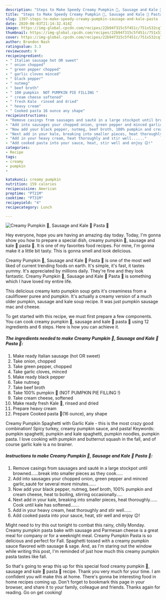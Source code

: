 ```yaml
---
description: "Steps to Make Speedy Creamy Pumpkin 🎃, Sausage and Kale 🥬 Pasta 🍝"
title: "Steps to Make Speedy Creamy Pumpkin 🎃, Sausage and Kale 🥬 Pasta 🍝"
slug: 1397-steps-to-make-speedy-creamy-pumpkin-sausage-and-kale-pasta
date: 2020-06-03T21:14:32.414Z
image: https://img-global.cpcdn.com/recipes/22b94f315c5f451c/751x532cq70/creamy-pumpkin-🎃-sausage-and-kale-🥬-pasta-🍝-recipe-main-photo.jpg
thumbnail: https://img-global.cpcdn.com/recipes/22b94f315c5f451c/751x532cq70/creamy-pumpkin-🎃-sausage-and-kale-🥬-pasta-🍝-recipe-main-photo.jpg
cover: https://img-global.cpcdn.com/recipes/22b94f315c5f451c/751x532cq70/creamy-pumpkin-🎃-sausage-and-kale-🥬-pasta-🍝-recipe-main-photo.jpg
author: Brandon Nash
ratingvalue: 3.3
reviewcount: 9
recipeingredient:
- " Italian sausage hot OR sweet"
- " onion chopped"
- " green pepper chopped"
- " garlic cloves minced"
- " black pepper"
- " nutmeg"
- " beef broth"
- " 100 pumpkin  NOT PUMPKIN PIE FILLING "
- " cream cheese softened"
- " fresh Kale  rinsed and dried"
- " heavy cream"
- " Cooked pasta 16 ounce any shape"
recipeinstructions:
- "Remove casings from sausages and sauté in a large stockpot until browned......break into smaller pieces as they cook....."
- "Add into sausages your chopped onion, green pepper and minced garlic,sauté for several more minutes......"
- "Now add your black pepper, nutmeg, beef broth, 100% pumpkin and cream cheese, heat to boiling, stirring occasionally....."
- "Next add in your kale, breaking into smaller pieces, heat thoroughly...... Cook until kale has softened......."
- "Add in your heavy cream, heat thoroughly and stir well......"
- "Add cooked pasta into your sauce, heat, stir well and enjoy 😉!"
categories:
- Recipe
tags:
- creamy
- pumpkin
- 

katakunci: creamy pumpkin  
nutrition: 159 calories
recipecuisine: American
preptime: "PT21M"
cooktime: "PT31M"
recipeyield: "4"
recipecategory: Lunch

---
```



![Creamy Pumpkin 🎃, Sausage and Kale 🥬 Pasta 🍝](https://img-global.cpcdn.com/recipes/22b94f315c5f451c/751x532cq70/creamy-pumpkin-🎃-sausage-and-kale-🥬-pasta-🍝-recipe-main-photo.jpg)

Hey everyone, hope you are having an amazing day today. Today, I'm gonna show you how to prepare a special dish, creamy pumpkin 🎃, sausage and kale 🥬 pasta 🍝. It is one of my favorites food recipes. For mine, I'm gonna make it a little bit tasty. This is gonna smell and look delicious.

Creamy Pumpkin 🎃, Sausage and Kale 🥬 Pasta 🍝 is one of the most well liked of current trending foods on earth. It's simple, it's fast, it tastes yummy. It's appreciated by millions daily. They're fine and they look fantastic. Creamy Pumpkin 🎃, Sausage and Kale 🥬 Pasta 🍝 is something which I have loved my entire life.

This delicious creamy keto pumpkin soup gets it&#39;s creaminess from a cauliflower puree and pumpkin. It&#39;s actually a creamy version of a much older pumpkin, sausage and kale soup recipe. It was just pumpkin sausage mac and cheese.


To get started with this recipe, we must first prepare a few components. You can cook creamy pumpkin 🎃, sausage and kale 🥬 pasta 🍝 using 12 ingredients and 6 steps. Here is how you can achieve it.

<!--inarticleads1-->

##### The ingredients needed to make Creamy Pumpkin 🎃, Sausage and Kale 🥬 Pasta 🍝:

1. Make ready  Italian sausage (hot OR sweet)
1. Take  onion, chopped
1. Take  green pepper, chopped
1. Take  garlic cloves, minced
1. Make ready  black pepper
1. Take  nutmeg
1. Take  beef broth
1. Take  100% pumpkin 🎃 (NOT PUMPKIN PIE FILLING !)
1. Take  cream cheese, softened
1. Make ready  fresh Kale 🥬, rinsed and dried
1. Prepare  heavy cream
1. Prepare  Cooked pasta 🍝(16 ounce), any shape


Creamy Pumpkin Spaghetti with Garlic Kale - this is the most crazy good combination! Spicy turkey, creamy pumpkin sauce, and pasta! Keywords: pumpkin spaghetti, pumpkin and kale spaghetti, pumpkin noodles, pumpkin pasta. I love cooking with pumpkin and butternut squash in the fall, and of course garlic kale is a no brainer. 

<!--inarticleads2-->

##### Instructions to make Creamy Pumpkin 🎃, Sausage and Kale 🥬 Pasta 🍝:

1. Remove casings from sausages and sauté in a large stockpot until browned......break into smaller pieces as they cook.....
1. Add into sausages your chopped onion, green pepper and minced garlic,sauté for several more minutes......
1. Now add your black pepper, nutmeg, beef broth, 100% pumpkin and cream cheese, heat to boiling, stirring occasionally.....
1. Next add in your kale, breaking into smaller pieces, heat thoroughly...... Cook until kale has softened.......
1. Add in your heavy cream, heat thoroughly and stir well......
1. Add cooked pasta into your sauce, heat, stir well and enjoy 😉!


Might need to try this out tonight to combat this rainy, chilly Monday. Creamy pumpkin pasta bake with sausage and Parmesan cheese is a great meal for company or for a weeknight meal. Creamy Pumpkin Pasta is so delicious and perfect for Fall. Spaghetti tossed with a creamy pumpkin sauce flavored with sausage &amp; sage. And, as I&#39;m staring out the window while writing this post, I&#39;m reminded of just how much this creamy pumpkin pasta tastes like fall. 

So that's going to wrap this up for this special food creamy pumpkin 🎃, sausage and kale 🥬 pasta 🍝 recipe. Thank you very much for your time. I am confident you will make this at home. There's gonna be interesting food in home recipes coming up. Don't forget to bookmark this page in your browser, and share it to your family, colleague and friends. Thanks again for reading. Go on get cooking!
